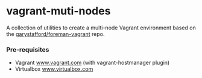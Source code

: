 # vagrant-muti-nodes

A collection of utilities to create a multi-node Vagrant environment based on the [garystafford/foreman-vagrant](https://github.com/garystafford/foreman-vagrant) repo.

### Pre-requisites

* Vagrant www.vagrant.com (with vagrant-hostmanager plugin)
* Virtualbox www.virtualbox.com
